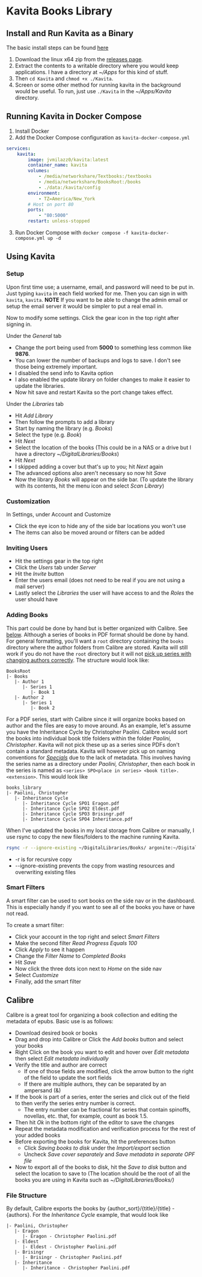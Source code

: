# Kavita Books Library
## Install and Run Kavita as a Binary

The basic install steps can be found [here](https://github.com/Kareadita/Kavita/blob/develop/INSTALL.txt)
1. Download the linux x64 zip from the [releases page](https://github.com/Kareadita/Kavita/releases).
2. Extract the contents to a writable directory where you would keep applications. I have a directory at *~/Apps* for this kind of stuff.
3. Then ```cd Kavita``` and ```chmod +x ./Kavita```.
4. Screen or some other method for running kavita in the background would be useful. To run, just use ```./Kavita``` in the *~/Apps/Kavita* directory.
## Running Kavita in Docker Compose

1. Install Docker
2. Add the Docker Compose configuration as `kavita-docker-compose.yml`
```yaml
services:
    kavita:
        image: jvmilazz0/kavita:latest
        container_name: kavita
        volumes:
            - /media/networkshare/Textbooks:/textbooks
            - /media/networkshare/BooksRoot:/books
            - ./data:/kavita/config
        environment:
            - TZ=America/New_York
        # Host on port 80
        ports:
            - "80:5000"
        restart: unless-stopped
```
3. Run Docker Compose with ```docker compose -f kavita-docker-compose.yml up -d```
## Using Kavita
### Setup

Upon first time use; a username, email, and password will need to be put in. Just typing ```kavita``` in each field worked for me. Then you can sign in with ```kavita```, ```kavita```. **NOTE** If you want to be able to change the admin email or setup the email server it would be simpler to put a real email in.

Now to modify some settings. Click the gear icon in the top right after signing in.

Under the *General* tab
- Change the port being used from **5000** to something less common like **9876**.
- You can lower the number of backups and logs to save. I don't see those being extremely important.
- I disabled the send info to Kavita option
- I also enabled the update library on folder changes to make it easier to update the libraries.
- Now hit save and restart Kavita so the port change takes effect.

Under the *Libraries* tab
- Hit *Add Library*
- Then follow the prompts to add a library
- Start by naming the library (e.g. *Books*)
- Select the type (e.g. *Book*)
- Hit *Next*
- Select the location of the books (This could be in a NAS or a drive but I have a directory *~/DigitalLibraries/Books*)
- Hit *Next*
- I skipped adding a cover but that's up to you; hit *Next* again
- The advanced options also aren't necessary so now hit *Save*
- Now the library *Books* will appear on the side bar. (To update the library with its contents, hit the menu icon and select *Scan Library*)
### Customization

In Settings, under Account and Customize
- Click the eye icon to hide any of the side bar locations you won't use
- The items can also be moved around or filters can be added
### Inviting Users

- Hit the settings gear in the top right
- Click the *Users* tab under *Server*
- Hit the *Invite* button
- Enter the users email (does not need to be real if you are not using a mail server)
- Lastly select the *Libraries* the user will have access to and the *Roles* the user should have
### Adding Books

This part could be done by hand but is better organized with Calibre. See [below](#calibre). Although a series of books in PDF format should be done by hand. For general formatting, you'll want a `root` directory containing the `books` directory where the author folders from Calibre are stored. Kavita will still work if you do not have the `root` directory but it will not [pick up series with changing authors correctly](https://github.com/Kareadita/Kavita/issues/1612). The structure would look like:
```
BooksRoot
|- Books
   |- Author 1
      |- Series 1
         |- Book 1
   |- Author 2
      |- Series 1
         |- Book 2
```

For a PDF series, start with Calibre since it will organize books based on author and the files are easy to move around. As an example, let's assume you have the Inheritance Cycle by Christopher Paolini. Calibre would sort the books into individual book title folders within the folder *Paolini, Christopher*. Kavita will not pick these up as a series since PDFs don't contain a standard metadata. Kavita will however pick up on naming conventions for *[Specials](https://wiki.kavitareader.com/guides/scanner/managefiles)* due to the lack of metadata. This involves having the series name as a directory under *Paolini, Christopher*, then each book in the series is named as `<series> SPO<place in series> <book title>.<extension>`. This would look like
```none
books_library
|- Paolini, Christopher
   |- Inheritance Cycle
      |- Inheritance Cycle SPO1 Eragon.pdf
      |- Inheritance Cycle SPO2 Eldest.pdf
      |- Inheritance Cycle SPO3 Brisingr.pdf
      |- Inheritance Cycle SPO4 Inheritance.pdf
```

When I've updated the books in my local storage from Calibre or manually, I use rsync to copy the new files/folders to the machine running Kavita.
```bash
rsync -r --ignore-existing ~/DigitalLibraries/Books/ argonite:~/DigitalLibraries/Books/
```
- -r is for recursive copy
- --ignore-existing prevents the copy from wasting resources and overwriting existing files
### Smart Filters

A smart filter can be used to sort books on the side nav or in the dashboard. This is especially handy if you want to see all of the books you have or have not read.

To create a smart filter:
- Click your account in the top right and select *Smart Filters*
- Make the second filter *Read Progress* *Equals* *100*
- Click *Apply* to see it happen
- Change the *Filter Name* to *Completed Books*
- Hit *Save*
- Now click the three dots icon next to *Home* on the side nav
- Select *Customize*
- Finally, add the smart filter
## Calibre

Calibre is a great tool for organizing a book collection and editing the metadata of epubs. Basic use is as follows:
- Download desired book or books
- Drag and drop into Calibre or Click the *Add books* button and select your books
- Right Click on the book you want to edit and hover over *Edit metadata* then select *Edit metadata individually*
- Verify the title and author are correct
  - If one of those fields are modified, click the arrow button to the right of the field to update the sort fields
  - If there are multiple authors, they can be separated by an ampersand (&)
- If the book is part of a series, enter the series and click out of the field to then verify the series entry number is correct.
  - The entry number can be fractional for series that contain spinoffs, novellas, etc. that, for example, count as book 1.5.
- Then hit *Ok* in the bottom right of the editor to save the changes
- Repeat the metadata modification and verification process for the rest of your added books
- Before exporting the books for Kavita, hit the preferences button
  - Click *Saving books to disk* under the *Import/export* section
  - Uncheck *Save cover separately* and *Save metadata in separate OPF file*
- Now to export all of the books to disk, hit the *Save to disk* button and select the location to save to (The location should be the root of all the books you are using in Kavita such as *~/DigitalLibraries/Books/)*
### File Structure

By default, Calibre exports the books by {author_sort}/{title}/{title} - {authors}. For the *Inheritance Cycle* example, that would look like
```none
|- Paolini, Christopher
   |- Eragon
      |- Eragon - Christopher Paolini.pdf
   |- Eldest
      |- Eldest - Christopher Paolini.pdf
   |- Brisingr
      |- Brisingr - Christopher Paolini.pdf
   |- Inheritance
      |- Inheritance - Christopher Paolini.pdf
```

